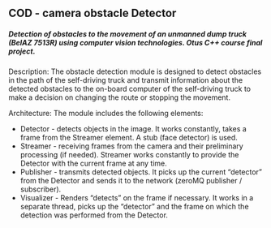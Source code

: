 <h2> COD - camera obstacle Detector</h2>
<h5>Detection of obstacles to the movement of an unmanned dump truck (BelAZ 7513R) using computer vision technologies.
Otus C++ course final project.</h5>


Description:
The obstacle detection module is designed to detect obstacles in the path of the 
self-driving truck and transmit information about the detected obstacles to 
the on-board computer of the self-driving truck to make a decision on changing the route or stopping the movement.


Architecture:
The module includes the following elements:
- Detector - detects objects in the image. It works constantly, takes a frame from the Streamer element. A stub (face detector) is used.
- Streamer - receiving frames from the camera and their preliminary processing (if needed). Streamer works constantly to provide the Detector with the current frame at any time.
- Publisher - transmits detected objects. It picks up the current “detector” from the Detector and sends it to the network (zeroMQ publisher / subscriber).
- Visualizer - Renders “detects” on the frame if necessary. It works in a separate thread, picks up the “detector” and the frame on which the detection was performed from the Detector.